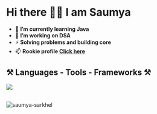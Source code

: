 <h1 align="left">Hi there 👋🏻 I am Saumya</h1>

- 🌱 **I’m currently learning Java**<br>
- 🔭 **I’m working on DSA**<br>
- ⚡ **Solving problems and building core**<br>
- 📫 **Rookie profile <a href="https://saumya-dev.netlify.app/">Click here**</a>

<div>

<h2>⚒️ Languages - Tools - Frameworks ⚒️</h2>
<a href="https://skillicons.dev">
  <img src="https://skillicons.dev/icons?i=c,cpp,java,html,css,vscode,neovim,git,github" />
</a><br><br>

<p ><img align="left" src="https://github-readme-stats.vercel.app/api/top-langs?username=saumya-sarkhel&langs_count=8&show_icons=true&locale=en&layout=compact&theme=dark" alt="saumya-sarkhel" /></p>
</div>


<!--
**SaumyaSarkhel/SaumyaSarkhel** is a ✨ _special_ ✨ repository because its `README.md` (this file) appears on your GitHub profile.

Here are some ideas to get you started:

- 🔭 I’m currently working on ...
- 🌱 I’m currently learning ...
- 👯 I’m looking to collaborate on ...
- 🤔 I’m looking for help with ...
- 💬 Ask me about ...
- 📫 How to reach me: ...
- 😄 Pronouns: ...
- ⚡ Fun fact: ...
-->
